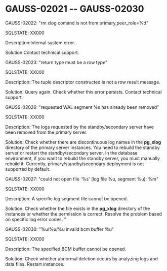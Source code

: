 # GAUSS-02021 -- GAUSS-02030<a name="EN-US_TOPIC_0302073230"></a>

GAUSS-02022: "rm xlog comand is not from primary,peer\_role=%d"

SQLSTATE: XX000

Description:Internal system error.

Solution:Contact technical support.

GAUSS-02023: "return type must be a row type"

SQLSTATE: XX000

Description: The tuple descriptor constructed is not a row result message.

Solution: Query again. Check whether this error persists. Contact technical support.

GAUSS-02026: "requested WAL segment %s has already been removed"

SQLSTATE: XX000

Description: The logs requested by the standby/secondary server have been removed from the primary server.

Solution: Check whether there are discontinuous log names in the  **pg\_xlog**  directory of the primary server instances. You need to rebuild the standby server or restart the standby/secondary server. In the database environment, if you want to rebuild the standby server, you must manually rebuild it. Currently, primary/standby/secondary deployment is not supported by default.

GAUSS-02027: "could not open file '%s' \(log file %u, segment %u\): %m"

SQLSTATE: XX000

Description: A specific log segment file cannot be opened.

Solution: Check whether the file exists in the  **pg\_xlog**  directory of the instances or whether the permission is correct. Resolve the problem based on specific log error codes. "

GAUSS-02030: "%u/%u/%u invalid bcm buffer %u"

SQLSTATE: XX000

Description: The specified BCM buffer cannot be opened.

Solution: Check whether abnormal deletion occurs by analyzing logs and data files. Restart instances.

